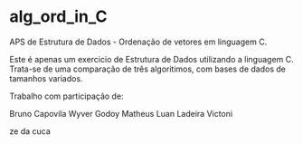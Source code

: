 # alg_ord_in_C
APS de Estrutura de Dados - Ordenação de vetores em linguagem C.

Este é apenas um exercicio de Estrutura de Dados utilizando a linguagem C.
Trata-se de uma comparação de três algoritimos, com bases de dados de tamanhos variados.

Trabalho com participação de:

Bruno Capovila
Wyver Godoy
Matheus
Luan Ladeira Victoni

ze da cuca

